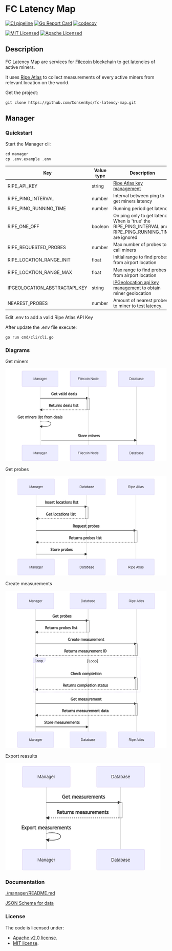 # FC Latency Map

[![CI pipeline](https://github.com/ConsenSys/fc-latency-map/actions/workflows/workflow.yml/badge.svg)](https://github.com/ConsenSys/fc-latency-map/actions/workflows/workflow.yml)
[![Go Report Card](https://goreportcard.com/badge/github.com/ConsenSys/fc-latency-map)](https://goreportcard.com/report/github.com/ConsenSys/fc-latency-map)
[![codecov](https://codecov.io/gh/ConsenSys/fc-latency-map/branch/main/graph/badge.svg?token=aTayilH8cB)](https://codecov.io/gh/ConsenSys/fc-latency-map)

[![MIT Licensed](https://img.shields.io/badge/License-MIT-brightgreen)](/LICENSE-MIT)
[![Apache Licensed](https://img.shields.io/badge/License-APACHE-brightgreen)](/LICENSE-APACHE)

## Description

FC Latency Map are services for [Filecoin](https://filecoin.io/) blockchain to get latencies of active miners.

It uses [Ripe Atlas](https://atlas.ripe.net/) to collect measurements of every active miners from relevant location on
the world.

Get the project:

```shell
git clone https://github.com/ConsenSys/fc-latency-map.git
```

## Manager

### Quickstart

Start the Manager cli:

```shell
cd manager
cp .env.example .env
```

| Key | Value type | Description |
| --- | --- | --- |
| RIPE_API_KEY| string | [Ripe Atlas key management](https://atlas.ripe.net/keys/)       |
| RIPE_PING_INTERVAL| number  | Interval between ping to get miners latency |
| RIPE_PING_RUNNING_TIME| number | Running period get latency|
| RIPE_ONE_OFF | boolean | On ping only to get latency. When is 'true' the RIPE_PING_INTERVAL and RIPE_PING_RUNNING_TIME are ignored|
| RIPE_REQUESTED_PROBES | number | Max number of probes to call miners |
| RIPE_LOCATION_RANGE_INIT | float | Initial range to find probes from airport location |
| RIPE_LOCATION_RANGE_MAX | float | Max range to find probes from airport location |
| IPGEOLOCATION_ABSTRACTAPI_KEY | string | [IPGeolocation api key management](https://app.abstractapi.com/api/ip-geolocation/tester) to obtain miner geolocation |
| NEAREST_PROBES | number | Amount of nearest probes to miner to test latency. |

Edit .env to add a valid Ripe Atlas API Key

After update the .env file execute:

```shell
go run cmd/cli/cli.go
```

### Diagrams

Get miners

![get-miners](./docs/diagrams/get-miners.png)

Get probes

![get-probes](./docs/diagrams/get-probes.png)

Create measurements

![get-measurements](./docs/diagrams/get-measurements.png)

Export reasults

![export-measurements](./docs/diagrams/export-measurements.png)

### Documentation

[./manager/README.md](./manager/README.md)

[JSON Schema for data](./docs/json/schema.json)

### License

The code is licensed under:

* [Apache v2.0 license](./LICENSE-APACHE).
* [MIT license](./LICENSE-MIT).